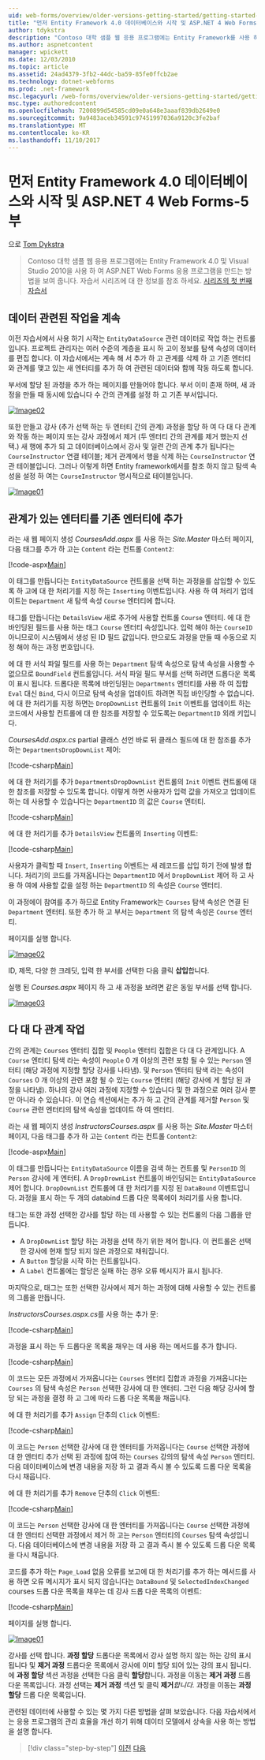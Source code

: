 ```yaml
---
uid: web-forms/overview/older-versions-getting-started/getting-started-with-ef/the-entity-framework-and-aspnet-getting-started-part-5
title: "먼저 Entity Framework 4.0 데이터베이스와 시작 및 ASP.NET 4 Web Forms-5 부 | Microsoft Docs"
author: tdykstra
description: "Contoso 대학 샘플 웹 응용 프로그램에는 Entity Framework를 사용 하 여 ASP.NET Web Forms 응용 프로그램을 만드는 방법을 보여 줍니다. 샘플 응용 프로그램은..."
ms.author: aspnetcontent
manager: wpickett
ms.date: 12/03/2010
ms.topic: article
ms.assetid: 24ad4379-3fb2-44dc-ba59-85fe0ffcb2ae
ms.technology: dotnet-webforms
ms.prod: .net-framework
msc.legacyurl: /web-forms/overview/older-versions-getting-started/getting-started-with-ef/the-entity-framework-and-aspnet-getting-started-part-5
msc.type: authoredcontent
ms.openlocfilehash: 7200899d54585cd09e0a648e3aaaf839db2649e0
ms.sourcegitcommit: 9a9483aceb34591c97451997036a9120c3fe2baf
ms.translationtype: MT
ms.contentlocale: ko-KR
ms.lasthandoff: 11/10/2017
---
```

<a name="getting-started-with-entity-framework-40-database-first-and-aspnet-4-web-forms---part-5"></a>먼저 Entity Framework 4.0 데이터베이스와 시작 및 ASP.NET 4 Web Forms-5 부
====================
으로 [Tom Dykstra](https://github.com/tdykstra)

> Contoso 대학 샘플 웹 응용 프로그램에는 Entity Framework 4.0 및 Visual Studio 2010을 사용 하 여 ASP.NET Web Forms 응용 프로그램을 만드는 방법을 보여 줍니다. 자습서 시리즈에 대 한 정보를 참조 하세요. [시리즈의 첫 번째 자습서](the-entity-framework-and-aspnet-getting-started-part-1.md)


## <a name="working-with-related-data-continued"></a>데이터 관련된 작업을 계속

이전 자습서에서 사용 하기 시작는 `EntityDataSource` 관련 데이터로 작업 하는 컨트롤입니다. 프로젝트 관리자는 여러 수준의 계층을 표시 하 고이 정보를 탐색 속성의 데이터를 편집 합니다. 이 자습서에서는 계속 해 서 추가 하 고 관계를 삭제 하 고 기존 엔터티와 관계를 맺고 있는 새 엔터티를 추가 하 여 관련된 데이터와 함께 작동 하도록 합니다.

부서에 할당 된 과정을 추가 하는 페이지를 만들어야 합니다. 부서 이미 존재 하며, 새 과정을 만들 때 동시에 있습니다 수 간의 관계를 설정 하 고 기존 부서입니다.

[![Image02](the-entity-framework-and-aspnet-getting-started-part-5/_static/image2.png)](the-entity-framework-and-aspnet-getting-started-part-5/_static/image1.png)

또한 만들고 강사 (추가 선택 하는 두 엔터티 간의 관계) 과정을 할당 하 여 다 대 다 관계와 작동 하는 페이지 또는 강사 과정에서 제거 (두 엔터티 간의 관계를 제거 했는지 선택.) 새 행에 추가 되 고 데이터베이스에서 강사 및 일련 간의 관계 추가 됩니다는 `CourseInstructor` 연결 테이블; 제거 관계에서 행을 삭제 하는 `CourseInstructor` 연관 테이블입니다. 그러나 이렇게 하면 Entity framework에서를 참조 하지 않고 탐색 속성을 설정 하 여는 `CourseInstructor` 명시적으로 테이블입니다.

[![Image01](the-entity-framework-and-aspnet-getting-started-part-5/_static/image4.png)](the-entity-framework-and-aspnet-getting-started-part-5/_static/image3.png)

## <a name="adding-an-entity-with-a-relationship-to-an-existing-entity"></a>관계가 있는 엔터티를 기존 엔터티에 추가

라는 새 웹 페이지 생성 *CoursesAdd.aspx* 를 사용 하는 *Site.Master* 마스터 페이지, 다음 태그를 추가 하 고는 `Content` 라는 컨트롤 `Content2`:

[!code-aspx[Main](the-entity-framework-and-aspnet-getting-started-part-5/samples/sample1.aspx)]

이 태그를 만듭니다는 `EntityDataSource` 컨트롤을 선택 하는 과정을를 삽입할 수 있도록 하 고에 대 한 처리기를 지정 하는 `Inserting` 이벤트입니다. 사용 하 여 처리기 업데이트는 `Department` 새 탐색 속성 `Course` 엔터티에 합니다.

태그를 만듭니다는 `DetailsView` 새로 추가에 사용할 컨트롤 `Course` 엔터티. 에 대 한 바인딩된 필드를 사용 하는 태그 `Course` 엔터티 속성입니다. 입력 해야 하는 `CourseID` 아니므로이 시스템에서 생성 된 ID 필드 값입니다. 만으로도 과정을 만들 때 수동으로 지정 해야 하는 과정 번호입니다.

에 대 한 서식 파일 필드를 사용 하는 `Department` 탐색 속성으로 탐색 속성을 사용할 수 없으므로 `BoundField` 컨트롤입니다. 서식 파일 필드 부서를 선택 하려면 드롭다운 목록이 표시 됩니다. 드롭다운 목록에 바인딩된는 `Departments` 엔터티를 사용 하 여 집합 `Eval` 대신 `Bind`, 다시 이므로 탐색 속성을 업데이트 하려면 직접 바인딩할 수 없습니다. 에 대 한 처리기를 지정 하면는 `DropDownList` 컨트롤의 `Init` 이벤트를 업데이트 하는 코드에서 사용할 컨트롤에 대 한 참조를 저장할 수 있도록는 `DepartmentID` 외래 키입니다.

*CoursesAdd.aspx.cs* partial 클래스 선언 바로 뒤 클래스 필드에 대 한 참조를 추가 하는 `DepartmentsDropDownList` 제어:

[!code-csharp[Main](the-entity-framework-and-aspnet-getting-started-part-5/samples/sample2.cs)]

에 대 한 처리기를 추가 `DepartmentsDropDownList` 컨트롤의 `Init` 이벤트 컨트롤에 대 한 참조를 저장할 수 있도록 합니다. 이렇게 하면 사용자가 입력 값을 가져오고 업데이트 하는 데 사용할 수 있습니다는 `DepartmentID` 의 값은 `Course` 엔터티.

[!code-csharp[Main](the-entity-framework-and-aspnet-getting-started-part-5/samples/sample3.cs)]

에 대 한 처리기를 추가 `DetailsView` 컨트롤의 `Inserting` 이벤트:

[!code-csharp[Main](the-entity-framework-and-aspnet-getting-started-part-5/samples/sample4.cs)]

사용자가 클릭할 때 `Insert`, `Inserting` 이벤트는 새 레코드를 삽입 하기 전에 발생 합니다. 처리기의 코드를 가져옵니다는 `DepartmentID` 에서 `DropDownList` 제어 하 고 사용 하 여에 사용할 값을 설정 하는 `DepartmentID` 의 속성은 `Course` 엔터티.

이 과정에이 참여를 추가 하므로 Entity Framework는 `Courses` 탐색 속성은 연결 된 `Department` 엔터티. 또한 추가 하 고 부서는 `Department` 의 탐색 속성은 `Course` 엔터티.

페이지를 실행 합니다.

[![Image02](the-entity-framework-and-aspnet-getting-started-part-5/_static/image6.png)](the-entity-framework-and-aspnet-getting-started-part-5/_static/image5.png)

ID, 제목, 다양 한 크레딧, 입력 한 부서를 선택한 다음 클릭 **삽입**합니다.

실행 된 *Courses.aspx* 페이지 하 고 새 과정을 보려면 같은 동일 부서를 선택 합니다.

[![Image03](the-entity-framework-and-aspnet-getting-started-part-5/_static/image8.png)](the-entity-framework-and-aspnet-getting-started-part-5/_static/image7.png)

## <a name="working-with-many-to-many-relationships"></a>다 대 다 관계 작업

간의 관계는 `Courses` 엔터티 집합 및 `People` 엔터티 집합은 다 대 다 관계입니다. A `Course` 엔터티 탐색 라는 속성이 `People` 0 개 이상의 관련 포함 될 수 있는 `Person` 엔터티 (해당 과정에 지정할 할당 강사를 나타냄). 및 `Person` 엔터티 탐색 라는 속성이 `Courses` 0 개 이상의 관련 포함 될 수 있는 `Course` 엔터티 (해당 강사에 게 할당 된 과정을 나타냄). 하나의 강사 여러 과정에 지정할 수 있습니다 및 한 과정으로 여러 강사 뿐만 아니라 수 있습니다. 이 연습 섹션에서는 추가 하 고 간의 관계를 제거할 `Person` 및 `Course` 관련 엔터티의 탐색 속성을 업데이트 하 여 엔터티.

라는 새 웹 페이지 생성 *InstructorsCourses.aspx* 를 사용 하는 *Site.Master* 마스터 페이지, 다음 태그를 추가 하 고는 `Content` 라는 컨트롤 `Content2`:

[!code-aspx[Main](the-entity-framework-and-aspnet-getting-started-part-5/samples/sample5.aspx)]

이 태그를 만듭니다는 `EntityDataSource` 이름을 검색 하는 컨트롤 및 `PersonID` 의 `Person` 강사에 게 엔터티. A `DropDrownList` 컨트롤이 바인딩되는 `EntityDataSource` 제어 합니다. `DropDownList` 컨트롤에 대 한 처리기를 지정 된 `DataBound` 이벤트입니다. 과정을 표시 하는 두 개의 databind 드롭 다운 목록에이 처리기를 사용 합니다.

태그는 또한 과정 선택한 강사를 할당 하는 데 사용할 수 있는 컨트롤의 다음 그룹을 만듭니다.

- A `DropDownList` 할당 하는 과정을 선택 하기 위한 제어 합니다. 이 컨트롤은 선택한 강사에 현재 할당 되지 않은 과정으로 채워집니다.
- A `Button` 할당을 시작 하는 컨트롤입니다.
- A `Label` 컨트롤에는 할당은 실패 하는 경우 오류 메시지가 표시 됩니다.

마지막으로, 태그는 또한 선택한 강사에서 제거 하는 과정에 대해 사용할 수 있는 컨트롤의 그룹을 만듭니다.

*InstructorsCourses.aspx.cs*를 사용 하는 추가 문:

[!code-csharp[Main](the-entity-framework-and-aspnet-getting-started-part-5/samples/sample6.cs)]

과정을 표시 하는 두 드롭다운 목록을 채우는 데 사용 하는 메서드를 추가 합니다.

[!code-csharp[Main](the-entity-framework-and-aspnet-getting-started-part-5/samples/sample7.cs)]

이 코드는 모든 과정에서 가져옵니다는 `Courses` 엔터티 집합과 과정을 가져옵니다는 `Courses` 의 탐색 속성은 `Person` 선택한 강사에 대 한 엔터티. 그런 다음 해당 강사에 할당 되는 과정을 결정 하 고 그에 따라 드롭 다운 목록을 채웁니다.

에 대 한 처리기를 추가 `Assign` 단추의 `Click` 이벤트:

[!code-csharp[Main](the-entity-framework-and-aspnet-getting-started-part-5/samples/sample8.cs)]

이 코드는 `Person` 선택한 강사에 대 한 엔터티를 가져옵니다는 `Course` 선택한 과정에 대 한 엔터티 추가 선택 된 과정에 참여 하는 `Courses` 강의의 탐색 속성 `Person` 엔터티. 다음 데이터베이스에 변경 내용을 저장 하 고 결과 즉시 볼 수 있도록 드롭 다운 목록을 다시 채웁니다.

에 대 한 처리기를 추가 `Remove` 단추의 `Click` 이벤트:

[!code-csharp[Main](the-entity-framework-and-aspnet-getting-started-part-5/samples/sample9.cs)]

이 코드는 `Person` 선택한 강사에 대 한 엔터티를 가져옵니다는 `Course` 선택한 과정에 대 한 엔터티 선택한 과정에서 제거 하 고는 `Person` 엔터티의 `Courses` 탐색 속성입니다. 다음 데이터베이스에 변경 내용을 저장 하 고 결과 즉시 볼 수 있도록 드롭 다운 목록을 다시 채웁니다.

코드를 추가 하는 `Page_Load` 없음 오류를 보고에 대 한 처리기를 추가 하는 메서드를 사용 하면 오류 메시지가 표시 되지 않습니다는 `DataBound` 및 `SelectedIndexChanged` courses 드롭 다운 목록을 채우는 데 강사 드롭 다운 목록의 이벤트:

[!code-csharp[Main](the-entity-framework-and-aspnet-getting-started-part-5/samples/sample10.cs)]

페이지를 실행 합니다.

[![Image01](the-entity-framework-and-aspnet-getting-started-part-5/_static/image10.png)](the-entity-framework-and-aspnet-getting-started-part-5/_static/image9.png)

강사를 선택 합니다. **과정 할당** 드롭다운 목록에서 강사 설명 하지 않는 하는 강의 표시 됩니다 및 **제거 과정** 드롭다운 목록에서 강사에 이미 할당 되어 있는 강의 표시 됩니다. 에 **과정 할당** 섹션 과정을 선택한 다음 클릭 **할당**합니다. 과정을 이동는 **제거 과정** 드롭 다운 목록입니다. 과정 선택는 **제거 과정** 섹션 및 클릭 **제거***합니다.* 과정을 이동는 **과정 할당** 드롭 다운 목록입니다.

관련된 데이터에 사용할 수 있는 몇 가지 다른 방법을 살펴 보았습니다. 다음 자습서에서는 응용 프로그램의 관리 효율을 개선 하기 위해 데이터 모델에서 상속을 사용 하는 방법을 설명 합니다.

>[!div class="step-by-step"]
[이전](the-entity-framework-and-aspnet-getting-started-part-4.md)
[다음](the-entity-framework-and-aspnet-getting-started-part-6.md)
